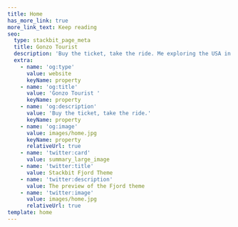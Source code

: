 ```yaml
---
title: Home
has_more_link: true
more_link_text: Keep reading
seo:
  type: stackbit_page_meta
  title: Gonzo Tourist
  description: 'Buy the ticket, take the ride. Me exploring the USA in my car.'
  extra:
    - name: 'og:type'
      value: website
      keyName: property
    - name: 'og:title'
      value: 'Gonzo Tourist '
      keyName: property
    - name: 'og:description'
      value: 'Buy the ticket, take the ride.'
      keyName: property
    - name: 'og:image'
      value: images/home.jpg
      keyName: property
      relativeUrl: true
    - name: 'twitter:card'
      value: summary_large_image
    - name: 'twitter:title'
      value: Stackbit Fjord Theme
    - name: 'twitter:description'
      value: The preview of the Fjord theme
    - name: 'twitter:image'
      value: images/home.jpg
      relativeUrl: true
template: home
---
```

